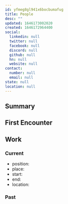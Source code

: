 ```yaml
---
id: yfmeg8gl941x6bocbumafug
title: People
desc: ""
updated: 1646173002020
created: 1646172964400
social:
  linkedin: null
  twitter: null
  facebook: null
  discord: null
  github: null
  hn: null
  website: null
contact:
  number: null
  email: null
state: null
location: null
---
```


## Summary

## First Encounter

## Work

### Current

- position:
- place:
- start:
- end:
- location:

### Past
